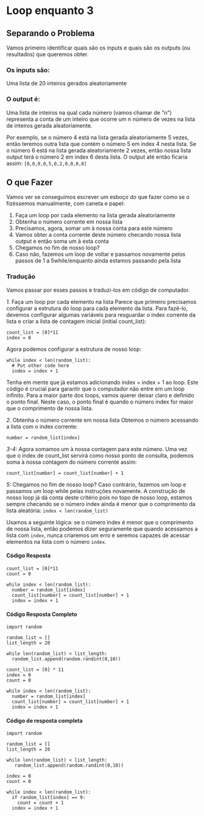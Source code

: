 # Loop enquanto 3
## Separando o Problema
Vamos primeiro identificar quais são os inputs e quais são os outputs (ou resultados) que queremos obter.

### Os inputs são:

Uma lista de 20 inteiros gerados aleatoriamente
### O output é:

Uma lista de inteiros na qual cada número (vamos chamar de "n") representa a conta de um inteiro que ocorre um n número de vezes na lista de inteiros gerada aleatoriamente.

Por exemplo, se o número 4 está na lista gerada aleatoriamente 5 vezes, então teremos outra lista que contém o número 5 em index 4 nesta lista. Se o número 6 está na lista gerada aleatoriamente 2 vezes, então nossa lista output terá o número 2 em index 6 desta lista. O output até então ficaria assim: `[0,0,0,0,5,0,2,0,0,0,0]`

## O que Fazer
Vamos ver se conseguimos escrever um esboço do que fazer como se o fizéssemos manualmente, com caneta e papel:

1. Faça um loop por cada elemento na lista gerada aleatoriamente
2. Obtenha o número corrente em nossa lista
3. Precisamos, agora, somar um à nossa conta para este número
4. Vamos obter a conta corrente deste número checando nossa lista output e então soma um à esta conta
5. Chegamos no fim de nosso loop?
6. Caso não, fazemos um loop de voltar e passamos novamente pelos passos de 1 a 5while/enquanto ainda estamos passando pela lista

### Tradução
Vamos passar por esses passos e traduzi-los em código de computador.

*1.* Faça um loop por cada elemento na lista
Parece que primeiro precisamos configurar a estrutura do loop para cada elemento da lista. Para fazê-lo, devemos configurar algumas variáveis para resguardar o index corrente da lista e criar a lista de contagem inicial (initial count_list):
```
count_list = [0]*11
index = 0
```
Agora podemos configurar a estrutura de nosso loop:
```
while index < len(random_list):
  # Put other code here
  index = index + 1
```
Tenha em mente que já estamos adicionando index = index + 1 ao loop. Este código é crucial para garantir que o computador não entre em um loop infinito. Para a maior parte dos loops, vamos querer deixar claro e definido o ponto final. Neste caso, o ponto final é quando o número index for maior que o comprimento de nossa lista.

*2.* Obtenha o número corrente em nossa lista
Obtemos o número acessando a lista com o index corrente:
```
number = random_list[index]
```
*3-4:* Agora somamos um à nossa contagem para este número.
Uma vez que o index de count_list servirá como nosso ponto de consulta, podemos soma à nossa contagem do número corrente assim:
```
count_list[number] = count_list[number] + 1
```
*5:* Chegamos no fim de nosso loop? Caso contrário, fazemos um loop e passamos um loop while pelas instruções novamente.
A construção de nosso loop já dá conta deste critério pois no topo de nosso loop, estamos sempre checando se o número index ainda é menor que o comprimento da lista aleatória: `index < len(random_list)`

Usamos a seguinte lógica: se o número index é menor que o comprimento de nossa lista, então podemos dizer seguramente que quando acessamos a lista com `index`, nunca criaremos um erro e seremos capazes de acessar elementos na lista com o número `index`.

#### Código Resposta
```
count_list = [0]*11
count = 0

while index < len(random_list):
  number = random_list[index]
  count_list[number] = count_list[number] + 1
  index = index + 1
```
#### Código Resposta Completo
```
import random

random_list = []
list_length = 20

while len(random_list) < list_length:
  random_list.append(random.randint(0,10))

count_list = [0] * 11
index = 0
count = 0

while index < len(random_list):
  number = random_list[index]
  count_list[number] = count_list[number] + 1
  index = index + 1
```
#### Código de resposta completa
```
import random

random_list = []
list_length = 20

while len(random_list) < list_length:
   random_list.append(random.randint(0,10))

index = 0
count = 0

while index < len(random_list):
  if random_list[index] == 9:
    count = count + 1
  index = index + 1
```